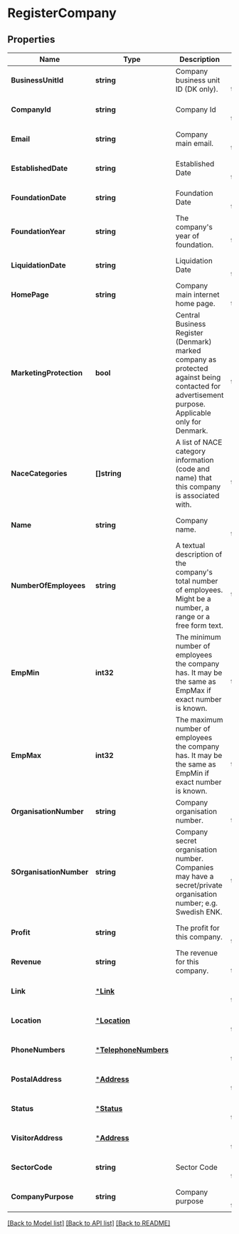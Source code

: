 # RegisterCompany

## Properties
Name | Type | Description | Notes
------------ | ------------- | ------------- | -------------
**BusinessUnitId** | **string** | Company business unit ID (DK only). | [optional] [default to null]
**CompanyId** | **string** | Company Id | [optional] [default to null]
**Email** | **string** | Company main email. | [optional] [default to null]
**EstablishedDate** | **string** | Established Date | [optional] [default to null]
**FoundationDate** | **string** | Foundation Date | [optional] [default to null]
**FoundationYear** | **string** | The company&#x27;s year of foundation. | [optional] [default to null]
**LiquidationDate** | **string** | Liquidation Date | [optional] [default to null]
**HomePage** | **string** | Company main internet home page. | [optional] [default to null]
**MarketingProtection** | **bool** | Central Business Register (Denmark) marked company as protected against being contacted for advertisement purpose.  Applicable only for Denmark. | [optional] [default to null]
**NaceCategories** | **[]string** | A list of NACE category information (code and name) that this company is associated with. | [optional] [default to null]
**Name** | **string** | Company name. | [optional] [default to null]
**NumberOfEmployees** | **string** | A textual description of the company&#x27;s total number of employees. Might be a number, a range or a free form text. | [optional] [default to null]
**EmpMin** | **int32** | The minimum number of employees the company has. It may be the same as EmpMax if exact number is known. | [optional] [default to null]
**EmpMax** | **int32** | The maximum number of employees the company has. It may be the same as EmpMin if exact number is known. | [optional] [default to null]
**OrganisationNumber** | **string** | Company organisation number. | [optional] [default to null]
**SOrganisationNumber** | **string** | Company secret organisation number.  Companies may have a secret/private organisation number;  e.g. Swedish ENK. | [optional] [default to null]
**Profit** | **string** | The profit for this company. | [optional] [default to null]
**Revenue** | **string** | The revenue for this company. | [optional] [default to null]
**Link** | [***Link**](Link.md) |  | [optional] [default to null]
**Location** | [***Location**](Location.md) |  | [optional] [default to null]
**PhoneNumbers** | [***TelephoneNumbers**](TelephoneNumbers.md) |  | [optional] [default to null]
**PostalAddress** | [***Address**](Address.md) |  | [optional] [default to null]
**Status** | [***Status**](Status.md) |  | [optional] [default to null]
**VisitorAddress** | [***Address**](Address.md) |  | [optional] [default to null]
**SectorCode** | **string** | Sector Code | [optional] [default to null]
**CompanyPurpose** | **string** | Company purpose | [optional] [default to null]

[[Back to Model list]](../README.md#documentation-for-models) [[Back to API list]](../README.md#documentation-for-api-endpoints) [[Back to README]](../README.md)

